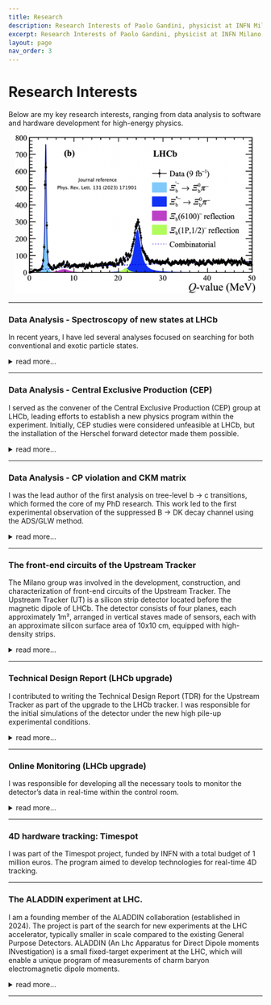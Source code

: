 ```yaml
---
title: Research
description: Research Interests of Paolo Gandini, physicist at INFN Milano, CERN, LHCb
excerpt: Research Interests of Paolo Gandini, physicist at INFN Milano, CERN, LHCb, Particle Physics, Flavour, Outreach, Scientist
layout: page
nav_order: 3
---
```


# Research Interests
Below are my key research interests, ranging from data analysis to software and hardware development for high-energy physics.

<p align="center">
<img src="assets/images/Xibpi.png" alt="Data Analysis" style="width:95%; border:0;">
</p>

---

### Data Analysis - Spectroscopy of new states at LHCb
In recent years, I have led several analyses focused on searching for both conventional and exotic particle states.
<details>
<summary>read more...</summary>
My primary research has centered on heavy baryons, an area that was largely unexplored before the LHC era. Since then, the LHCb experiment has become a leader in this field, and my work has contributed to the discovery of numerous new states, sparking a growing area of investigation within the scientific community. These studies were conducted either independently or within small teams—an uncommon approach in large-scale collaborations. Additionally, my research has fostered strong connections between theoretical and experimental physics, helping to bridge the gap between the two communities.
A summary of the new resonances observed at the LHC can be found [[here]](https://www.nikhef.nl/~pkoppenb/particles.html). My contributions have directly led to the experimental observation of over 12 new states, among more than 70 discovered at the LHC in the past decade.
</details>

---

### Data Analysis - Central Exclusive Production (CEP)
I served as the convener of the Central Exclusive Production (CEP) group at LHCb, leading efforts to establish a new physics program within the experiment. Initially, CEP studies were considered unfeasible at LHCb, but the installation of the Herschel forward detector made them possible.
<details>
<summary>read more...</summary>
Herschel consisted of scintillator planes positioned in the LHC tunnel, approximately 200 meters from the interaction region. Its primary function was to extend the experiment’s angular coverage and provide veto capabilities to suppress background activity. My contributions encompassed both data analysis—where I played a key role in the first publications on this topic—and experimental work, including the detector’s installation, maintenance, calibration, and repair. I was specifically responsible for its calibration and operation, as well as the design of the hardware trigger that enabled CEP event collection. Additionally, I oversaw its seamless integration into LHCb’s software and hardware framework.
This project had proven to be particularly challenging due to the synergy between low-occupancy detector operations and the broader LHCb physics program. As a pioneering initiative, every aspect had to be developed from scratch, requiring close coordination with the collaboration’s management and operational teams at the experimental site.
</details>

---

### Data Analysis - CP violation and CKM matrix
I was the lead author of the first analysis on tree-level b → c transitions, which formed the core of my PhD research. This work led to the first experimental observation of the suppressed B → DK decay channel using the ADS/GLW method.
<details>
<summary>read more...</summary>  
This final state is considered one of the golden channels for measuring the CKM matrix angle γ, a key physics objective for which the LHCb experiment was originally conceived. The tools I developed remain in use within LHCb, and the Probability Density Functions (PDFs) I designed to model partially reconstructed backgrounds—where a particle is lost in the decay chain—have been applied to asymmetry measurements in other channels involving neutral particles. Additionally, I contributed to the development of the frequentist fitter for the CKM angle γ, which continues to be a standard tool used by the collaboration today.
</details>

---

### The front-end circuits of the Upstream Tracker
The Milano group was involved in the development, construction, and characterization of front-end circuits of the Upstream Tracker. The Upstream Tracker (UT) is a silicon strip detector located before the magnetic dipole of LHCb. The detector consists of four planes, each approximately 1m², arranged in vertical staves made of sensors, each with an approximate silicon surface area of 10x10 cm, equipped with high-density strips.
<details>
<summary>read more...</summary>
The design is characterized by high detection efficiency, high strip density to manage the expected high occupancy in the detector, and a low radiation length to minimize multiple scattering. A circular cutout of the inner sensors was made to maximize the sensitive area around the beam pipe. At the Milano section, I was responsible for the entire production chain of the hybrid front-end circuits. This included the development, construction, and mechanical and electrical characterization of all the hybrid circuits currently installed on the new tracker.
The production program involved fabricating and delivering over 1,100 VERA hybrids with four chips, totaling 4,400 detector-grade chips with fewer than 1,000 non-functional channels, each with 128 channels. Additionally, more than 110 SUSI hybrids with eight chips were produced, featuring similar characteristics but double the channel density to instrument the central part of the tracker, where occupancy is highest.

The Milano team managed multiple tasks throughout the process. For glueing, a specialized bonding system using conductive glue was developed, with the adhesive undergoing radiation tests due to the high expected radiation flux. I was also responsible for irradiation campaigns to assess the radiation hardness of materials and adhesives. Bonding was carried out for all analog and digital channels, followed by a burn-in phase where each board was placed in a climatic chamber for seven days at 60°C and powered according to a specific protocol to identify early failures. Electrical testing was conducted on all channels to evaluate the bonded chips’ performance, both before and after high-temperature stress tests. Optical inspections ensured bonding quality, including sample pull tests. Finally, a controlled environment storage and transportation system was developed to guarantee safe air delivery to colleagues at Syracuse University (US), who handled the subsequent stave construction.

All aspects of this work were designed in Milano, including the techniques and the development of all the necessary tools. In addition to the production activities, I also oversaw the reorganization of the clean room, the management of shifts and workflows, and the coordination with the industries involved in the construction of the bare flexes. The construction and delivery of the circuits were completed fully according to the planned timeline.
</details>

---

### Technical Design Report (LHCb upgrade)
I contributed to writing the Technical Design Report (TDR) for the Upstream Tracker as part of the upgrade to the LHCb tracker. I was responsible for the initial simulations of the detector under the new high pile-up experimental conditions.
<details>
<summary>read more...</summary>
My role included characterizing the ghost rate and tracking efficiency to optimize the design. In addition to this simulation work, I coordinated the testing of the first silicon prototypes in beam tests (at CERN’s PS and SPS facilities), including the characterization of their performance. The results were published in the specialized journal: Testbeam studies of pre-prototype silicon strip sensors for the LHCb UT upgrade project, NIM.A 806 (2016) 244-257.
</details>

---

### Online Monitoring (LHCb upgrade)
I was responsible for developing all the necessary tools to monitor the detector’s data in real-time within the control room.
<details>
<summary>read more...</summary>
This involves integrating with the existing offline software and developing appropriate decoders for the raw banks, histogramming, hitmaps, and performance plots, which are not yet available.
</details>

---

### 4D hardware tracking: Timespot
I was part of the Timespot project, funded by INFN with a total budget of 1 million euros. The program aimed to develop technologies for real-time 4D tracking.

---

### The ALADDIN experiment at LHC.
I am a founding member of the ALADDIN collaboration (established in 2024). The project is part of the search for new experiments at the LHC accelerator, typically smaller in scale compared to the existing General Purpose Detectors. ALADDIN (An Lhc Apparatus for Direct Dipole moments INvestigation) is a small fixed-target experiment at the LHC, which will enable a unique program of measurements of charm baryon electromagnetic dipole moments.
<details>
<summary>read more...</summary>
The experiment relies on an innovative storage-ring layout capable of deflecting protons from the beam halo towards a solid target paired to a bent crystal where forward-boosted charm baryons are produced and channelled. Exploiting the spin precession induced by the channelling phenomena in the bent crystal, the magnetic and electric dipole moments can be measured by analysing the polarisation of the decaying charm baryons. The ALADDIN apparatus features a 4.4 m long spectrometer and a 5.0 m long RICH detector for particle identification, which could be installed at the LHC Insertion Region 3, without civil engineering and with minimal impact on the LHC machine operations, during the Long Shutdown 3 to start data taking in Run4.

A proof-of-principle test at the LHC, named TWOCRYST, is currently under way to demonstrate the feasibility of the proposed experiment in 2025.
</details>

---
